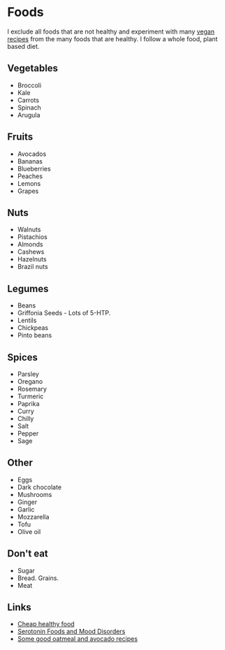# Foods

I exclude all foods that are not healthy and experiment with many [vegan recipes](https://github.com/nikitavoloboev/vegan-recipes/#readme) from the many foods that are healthy. I follow a whole food, plant based diet.

## Vegetables

- Broccoli
- Kale
- Carrots
- Spinach
- Arugula

## Fruits

- Avocados
- Bananas
- Blueberries
- Peaches
- Lemons
- Grapes

## Nuts

- Walnuts
- Pistachios
- Almonds
- Cashews
- Hazelnuts
- Brazil nuts

## Legumes

- Beans
- Griffonia Seeds - Lots of 5-HTP.
- Lentils
- Chickpeas
- Pinto beans

## Spices

- Parsley
- Oregano
- Rosemary
- Turmeric
- Paprika
- Curry
- Chilly
- Salt
- Pepper
- Sage

## Other

- Eggs
- Dark chocolate
- Mushrooms
- Ginger
- Garlic
- Mozzarella
- Tofu
- Olive oil

## Don't eat

- Sugar
- Bread. Grains.
- Meat

## Links

- [Cheap healthy food](https://www.nomeatathlete.com/cheap-healthy-food/)
- [Serotonin Foods and Mood Disorders](https://bebrainfit.com/serotonin-foods-mood-brain/)
- [Some good oatmeal and avocado recipes](https://www.reddit.com/r/HealthyFood/comments/8ytyqi/food_for_the_brain_with_a_budget/)
